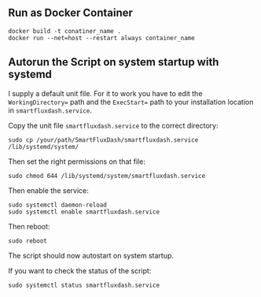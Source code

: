 ## Run as Docker Container

````
docker build -t conatiner_name .
docker run --net=host --restart always container_name
````

## Autorun the Script on system startup with systemd

I supply a default unit file. For it to work you have to edit the ``WorkingDirectory=`` path and the ``ExecStart=`` path
to your installation location in ``smartfluxdash.service``.

Copy the unit file ``smartfluxdash.service`` to the correct directory:

````sudo cp /your/path/SmartFluxDash/smartfluxdash.service /lib/systemd/system/````

Then set the right permissions on that file:

````sudo chmod 644 /lib/systemd/system/smartfluxdash.service````

Then enable the service:
````
sudo systemctl daemon-reload
sudo systemctl enable smartfluxdash.service
````

Then reboot:

````sudo reboot````

The script should now autostart on system startup.

If you want to check the status of the script:

``sudo systemctl status smartfluxdash.service``